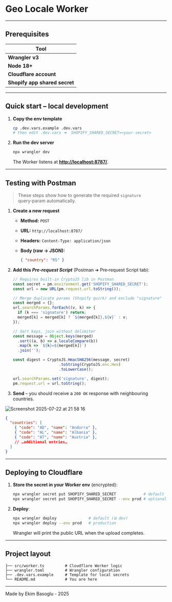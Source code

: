 # Geo Locale Worker

---

## Prerequisites

| Tool                          |
| ----------------------------- |
| **Wrangler v3**               |
| **Node 18+**                  |
| **Cloudflare account**        |
| **Shopify app shared secret** | 

---

## Quick start – local development

1. **Copy the env template**

   ```bash
   cp .dev.vars.example .dev.vars
   # then edit .dev.vars ➜  SHOPIFY_SHARED_SECRET=<your‑secret>
   ```

2. **Run the dev server**

   ```bash
   npx wrangler dev
   ```
   The Worker listens at **[http://localhost:8787/](http://localhost:8787/)**.

---

## Testing with Postman

> These steps show how to generate the required `signature` query‑param automatically.

1. **Create a new request**

   * **Method:** `POST`
   * **URL:** `http://localhost:8787/`
   * **Headers:** `Content-Type: application/json`
   * **Body (raw → JSON):**

     ```json
     { "country": "RS" }
     ```

2. **Add this *Pre‑request Script*** (Postman ➜ Pre‑request Script tab):

   ```javascript
   // Requires built‑in CryptoJS lib in Postman
   const secret = pm.environment.get('SHOPIFY_SHARED_SECRET');
   const url = new URL(pm.request.url.toString());

   // Merge duplicate params (Shopify quirk) and exclude "signature"
   const merged = {};
   url.searchParams.forEach((v, k) => {
     if (k === 'signature') return;
     merged[k] = merged[k] ? `${merged[k]},${v}` : v;
   });

   // Sort keys, join without delimiter
   const message = Object.keys(merged)
     .sort((a, b) => a.localeCompare(b))
     .map(k => `${k}=${merged[k]}`)
     .join('');

   const digest = CryptoJS.HmacSHA256(message, secret)
                       .toString(CryptoJS.enc.Hex)
                       .toLowerCase();

   url.searchParams.set('signature', digest);
   pm.request.url = url.toString();
   ```

3. **Send** – you should receive a `200 OK` response with neighbouring countries.

![Screenshot 2025-07-22 at 21 58 16](https://github.com/user-attachments/assets/3b49dfca-6a0b-414e-9a46-769e49d2311d)


```json
{
  "countries": [
    { "code": "AD", "name": "Andorra" },
    { "code": "AL", "name": "Albania" },
    { "code": "AT", "name": "Austria" },
    // …additional entries…
  ]
}
```

---

## Deploying to Cloudflare

1. **Store the secret in your Worker env** (encrypted):

   ```bash
   npx wrangler secret put SHOPIFY_SHARED_SECRET            # default env
   npx wrangler secret put SHOPIFY_SHARED_SECRET --env prod # optional
   ```

2. **Deploy**:

   ```bash
   npx wrangler deploy              # default (⧉ dev)
   npx wrangler deploy --env prod   # production
   ```

   Wrangler will print the public URL when the upload completes.

---

## Project layout

```
├── src/worker.ts         # Cloudflare Worker logic
├── wrangler.toml         # Wrangler configuration
├── .dev.vars.example     # Template for local secrets
└── README.md             # You are here
```

---

Made by Ekim Basoglu - 2025
